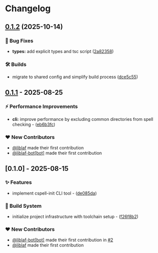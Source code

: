 # Changelog

## [0.1.2](https://github.com/liblaf/cspell-init/compare/v0.1.1...v0.1.2) (2025-10-14)


### 🐛 Bug Fixes

* **types:** add explicit types and tsc script ([2a82358](https://github.com/liblaf/cspell-init/commit/2a82358effa2f39b5be304a24678d1f15b4d0734))


### 🛠 Builds

* migrate to shared config and simplify build process ([dce5c55](https://github.com/liblaf/cspell-init/commit/dce5c5519cc136d5f32fc87c844c12ceba66d7f4))

## [0.1.1](https://github.com/liblaf/cspell-init/compare/v0.1.0..v0.1.1) - 2025-08-25

### ⚡ Performance Improvements

- **cli:** improve performance by excluding common directories from spell checking - ([eb6b3fc](https://github.com/liblaf/cspell-init/commit/eb6b3fcde51af435dcdc45fe201a5bcf8a6d8a93))

### ❤️ New Contributors

- [@liblaf](https://github.com/liblaf) made their first contribution
- [@liblaf-bot[bot]](https://github.com/apps/liblaf-bot) made their first contribution

## [0.1.0] - 2025-08-15

### ✨ Features

- implement cspell-init CLI tool - ([de085da](https://github.com/liblaf/cspell-init/commit/de085da257765451b94ba27a0dd7f5ca3e702435))

### 👷 Build System

- initialize project infrastructure with toolchain setup - ([f26f8b2](https://github.com/liblaf/cspell-init/commit/f26f8b255a40af3837999d97b88bb98d005443fb))

### ❤️ New Contributors

- [@liblaf-bot[bot]](https://github.com/apps/liblaf-bot) made their first contribution in [#2](https://github.com/liblaf/cspell-init/pull/2)
- [@liblaf](https://github.com/liblaf) made their first contribution
